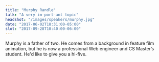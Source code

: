 ```yaml
---
title: "Murphy Randle"
talk: "A very im-port-ant topic"
headshot: "/images/speakers/murphy.jpg"
date: "2017-06-02T18:31:00-05:00"
slot: "2017-09-28T10:40:00-06:00"
---
```


Murphy is a father of two. He comes from a background in feature film animation, but he is now a professional Web engineer and CS Master’s student. He'd like to give you a hi-five.

<!--more-->
